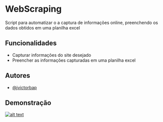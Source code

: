 
# WebScraping

Script para automatizar o a captura de informações online, preenchendo os dados obtidos em uma planilha excel


## Funcionalidades

- Capturar informações do site desejado
- Preencher as informações capturadas em uma planilha excel

## Autores

- [@jvictorbap](https://www.github.com/jvictorbap)


## Demonstração

[![alt text](https://i.imgur.com/nOFdFuI.png)](https://player.vimeo.com/video/1025314124?badge=0&amp;autopause=0&amp;player_id=0&amp;app_id=58479)
